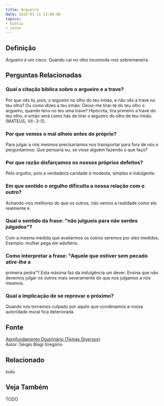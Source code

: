 ```yaml
---
title: Argueiro
date: 2019-01-11 13:00:00
topics: 
- biblia
- jesus
---
```


## Definição
Argueiro é um cisco. Quando cai no olho incomoda-nos sobremaneira.

## Perguntas Relacionadas

### Qual a citação bíblica sobre o argueiro e a trave?
Por que vês tu, pois, o argueiro no olho do teu irmão, e não vês a trave
no teu olho? Ou como dizes a teu irmão: Deixa-me tirar-te do teu olho o
argueiro, quando tens no teu uma trave? Hipócrita, tira primeiro a trave
do teu olho, e então verá como hás de tirar o argueiro do olho de teu
irmão. (MATEUS, VII-.3-5).

### Por que vemos o mal alheio antes do próprio?
Para julgar a nós mesmos precisaríamos nos transportar para fora de nós
e perguntarmos: Que pensaria eu, se visse alguém fazendo o que faço?
### Por que razão disfarçamos os nossos próprios defeitos?
Pelo orgulho, pois a verdadeira caridade é modesta, simples e
indulgente.

### Em que sentido o orgulho dificulta a nossa relação com o outro?
Achando-nos melhores do que os outros, não vemos a realidade como ela
realmente é.

### Qual o sentido da frase: "não julgueis para não serdes julgados"?
Com a mesma medida que avaliarmos os outros seremos por eles medidos.
Exemplo: mulher pega em adultério.

### Como interpretar a frase: "Aquele que estiver sem pecado atire-lhe a
primeira pedra"?
Esta máxima faz da indulgência um dever. Ensina que não devemos julgar
os outros mais severamente do que nos julgamos a nós mesmos.

### Qual a implicação de se reprovar o próximo?
Quando nos tornamos culpado por aquilo que condenamos a nossa autoridade
moral fica deteriorada.

## Fonte
[Aprofundamento Doutrinário (Temas Diversos)](https://sites.google.com/view/aprofundamentodoutrinario/argueiro-e-a-trave-o)  
Autor: Sérgio Biagi Gregório



## Relacionado
todo

## Veja Também
TODO


